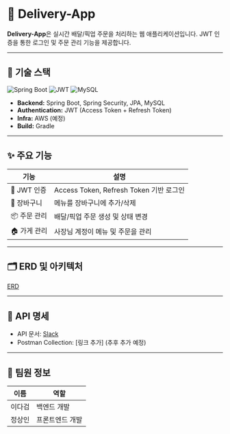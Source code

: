 # 🚀 Delivery-App

**Delivery-App**은 실시간 배달/픽업 주문을 처리하는 웹 애플리케이션입니다. JWT 인증을 통한 로그인 및 주문 관리 기능을 제공합니다.

---

## 📌 기술 스택

![Spring Boot](https://img.shields.io/badge/Spring%20Boot-2.7.5-green?logo=spring)
![JWT](https://img.shields.io/badge/JWT-Authentication-orange)
![MySQL](https://img.shields.io/badge/MySQL-8.0-blue?logo=mysql)

- **Backend:** Spring Boot, Spring Security, JPA, MySQL  
- **Authentication:** JWT (Access Token + Refresh Token)  
- **Infra:** AWS (예정)  
- **Build:** Gradle  

---

## ✨ 주요 기능

| 기능 | 설명 |
|------|------|
| 🔐 JWT 인증 | Access Token, Refresh Token 기반 로그인 |
| 🛒 장바구니 | 메뉴를 장바구니에 추가/삭제 | (예정)
| 📦 주문 관리 | 배달/픽업 주문 생성 및 상태 변경 | (예정)
| 🏠 가게 관리 | 사장님 계정이 메뉴 및 주문을 관리 | (예정)

---

## 🗂 ERD 및 아키텍처

[ERD](https://drive.google.com/drive/folders/1rB07i6Ql_5ipvrR3ZNQ9B_4uEQNM4mCs?dmr=1&ec=wgc-drive-globalnav-goto) 

---

## 📑 API 명세

- API 문서: [Slack](https://app.slack.com/client/T08ECSKPSFL?selected_team_id=T08ECSKPSFL)
- Postman Collection: [링크 추가] (추후 추가 예정)

---

## 👥 팀원 정보

| 이름 | 역할 |
|------|------|
| 이다검 | 백엔드 개발 |
| 정상인 | 프론트엔드 개발 |
